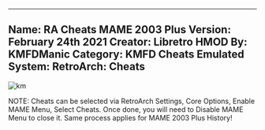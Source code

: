 -----------------------
Name: RA Cheats MAME 2003 Plus
Version: February 24th 2021
Creator: Libretro
HMOD By: KMFDManic
Category: KMFD Cheats
Emulated System: RetroArch: Cheats 
-----------------------
![km](https://i.imgur.com/uVKu9sY.png)

NOTE: Cheats can be selected via RetroArch Settings, Core Options, Enable MAME Menu, Select
Cheats.  Once done, you will need to Disable MAME Menu to close it.  Same process applies for
MAME 2003 Plus History!
